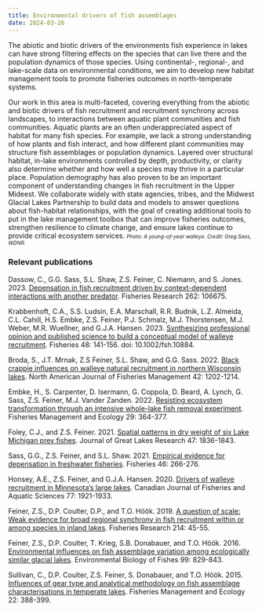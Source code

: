 ```yaml
---
title: Environmental drivers of fish assemblages
date: 2024-03-26
---
```


The abiotic and biotic drivers of the environments fish experience in lakes can have strong filtering effects on the species that can live there and the population dynamics of those species.  Using continental-, regional-, and lake-scale data on environmental conditions, we aim to develop new habitat management tools to promote fisheries outcomes in north-temperate systems.

<!--more-->

Our work in this area is multi-faceted, covering everything from the abiotic and biotic drivers of fish recruitment and recruitment synchrony across landscapes, to interactions between aquatic plant communities and fish communities. Aquatic plants are an often underappreciated aspect of habitat for many fish species.  For example, we lack a strong understanding of how plants and fish interact, and how different plant communities may structure fish assemblages or population dynamics.  Layered over structural habitat, in-lake environments controlled by depth, productivity, or clarity also determine whether and how well a species may thrive in a particular place.  Population demography has also proven to be an important component of understanding changes in fish recruitment in the Upper Mideest. We collaborate widely with state agencies, tribes, and the Midwest Glacial Lakes Partnership to build data and models to answer questions about fish-habitat relationships, with the goal of creating additional tools to put in the lake management toolbox that can improve fisheries outcomes, strengthen resilience to climate change, and ensure lakes continue to provide critical ecosystem services. 
<span style="font-size:0.75em">*Photo: A young-of-year walleye. Credit: Greg Sass, WDNR.*</span>

### Relevant publications
Dassow, C., G.G. Sass, S.L. Shaw, Z.S. Feiner, C. Niemann, and S. Jones. 2023. [Depensation in fish recruitment driven by context-dependent interactions with another predator](https://www.sciencedirect.com/science/article/pii/S0165783623000681). Fisheries Research 262: 106675.

Krabbenhoft, C.A., S.S. Ludsin, E.A. Marschall, R.R. Budnik, L.Z. Almeida, C.L. Cahill, H.S. Embke, Z.S. Feiner, P.J. Schmalz, M.J. Thorstensen, M.J. Weber, M.R. Wuellner, and G.J.A. Hansen. 2023. [Synthesizing professional opinion and published science to build a conceptual model of walleye recruitment](https://afspubs.onlinelibrary.wiley.com/doi/abs/10.1002/fsh.10884). Fisheries 48: 141-156. doi: 10.1002/fsh.10884.

Broda, S., J.T. Mrnak, Z.S Feiner, S.L. Shaw, and G.G. Sass. 2022. [Black crappie influences on walleye natural recruitment in northern Wisconsin lakes](https://afspubs.onlinelibrary.wiley.com/doi/abs/10.1002/nafm.10814?casa_token=70uwQdA6ZxMAAAAA:q1fAwfCvjGZBnWBlVQInvX3GcollX-9C9WnWMk7IAde7XHxCU9xzvoD1OTcSakJL7Qot0Ix6OXm8WhPH). North American Journal of Fisheries Management 42: 1202-1214.

Embke, H., S. Carpenter, D. Isermann, G. Coppola, D. Beard, A. Lynch, G. Sass, Z.S. Feiner, M.J. Vander Zanden. 2022. [Resisting ecosystem transformation through an intensive whole-lake fish removal experiment](https://onlinelibrary.wiley.com/doi/abs/10.1111/fme.12544). Fisheries Management and Ecology 29: 364-377.

Foley, C.J., and Z.S. Feiner. 2021. [Spatial patterns in dry weight of six Lake Michigan prey fishes](https://www.sciencedirect.com/science/article/pii/S0380133021002215). Journal of Great Lakes Research 47: 1836-1843.

Sass, G.G., Z.S. Feiner, and S.L. Shaw. 2021. [Empirical evidence for depensation in freshwater fisheries](https://afspubs.onlinelibrary.wiley.com/doi/abs/10.1002/fsh.10584?casa_token=x4Zzaq3R2sUAAAAA:PLdiHFtbbd8SIF0GuaA4Ok2RwF40lkRg92pgI6_n1jFVzL8VMRe8GQL8jP4oUW9DDxolsvZIDn8xCeBAww). Fisheries 46: 266-276.

Honsey, A.E., Z.S. Feiner, and G.J.A. Hansen. 2020. [Drivers of walleye recruitment in Minnesota’s large lakes](https://cdnsciencepub.com/doi/abs/10.1139/cjfas-2019-0453). Canadian Journal of Fisheries and Aquatic Sciences 77: 1921-1933.

Feiner, Z.S., D.P. Coulter, D.P., and T.O. Höök. 2019. [A question of scale: Weak evidence for broad regional synchrony in fish recruitment within or among species in inland lakes](https://www.sciencedirect.com/science/article/pii/S0165783619300268). Fisheries Research 214: 45-55.

Feiner, Z.S., D.P. Coulter, T. Krieg, S.B. Donabauer, and T.O. Höök. 2016. [Environmental influences on fish assemblage variation among ecologically similar glacial lakes](https://link.springer.com/article/10.1007/s10641-016-0524-7). Environmental Biology of Fishes 99: 829-843.

Sullivan, C., D.P. Coulter, Z.S. Feiner, S. Donabauer, and T.O. Höök. 2015. [Influences of gear type and analytical methodology on fish assemblage characterisations in temperate lakes](https://onlinelibrary.wiley.com/doi/abs/10.1111/fme.12138?casa_token=6lnwVSqrS_0AAAAA:uLQoLvA1t_k6p22moIv247sQdCdTZm3HDlrUoPNn4Iy9AR2w8YdNexKTLLP6BROruRA85PAahcMjw-it). Fisheries Management and Ecology 22: 388-399.